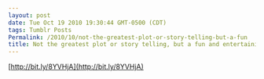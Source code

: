 ```yaml
---
layout: post
date: Tue Oct 19 2010 19:30:44 GMT-0500 (CDT)
tags: Tumblr Posts
Permalink: /2010/10/not-the-greatest-plot-or-story-telling-but-a-fun
title: Not the greatest plot or story telling, but a fun and entertaining film. 
---
```


[http://bit.ly/8YVHjA](http://bit.ly/8YVHjA)
